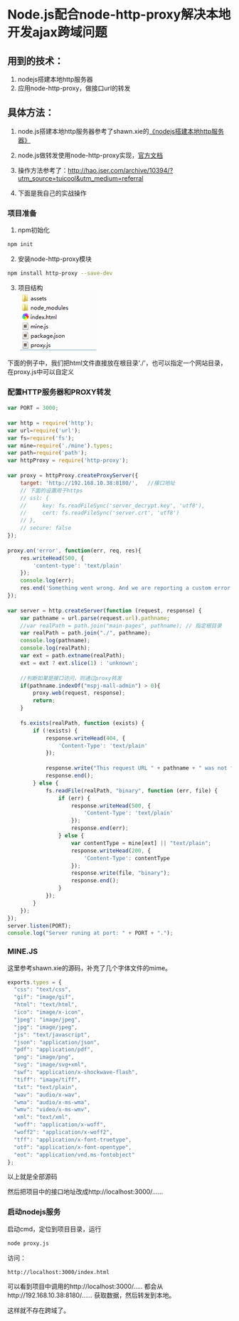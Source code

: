 Node.js配合node-http-proxy解决本地开发ajax跨域问题
====

## 用到的技术：
1. nodejs搭建本地http服务器
2. 应用node-http-proxy，做接口url的转发

## 具体方法：
1. node.js搭建本地http服务器参考了shawn.xie的[《nodejs搭建本地http服务器》](https://www.cnblogs.com/shawn-xie/archive/2013/06/06/3121173.html)

2. node.js做转发使用node-http-proxy实现，[官方文档](https://github.com/nodejitsu/node-http-proxy#using-https)

3. 操作方法参考了：http://hao.jser.com/archive/10394/?utm_source=tuicool&utm_medium=referral

4. 下面是我自己的实战操作

### 项目准备
1. npm初始化
  ```bash
  npm init
  ```
2. 安装node-http-proxy模块
  ```bash
  npm install http-proxy --save-dev
  ```
3. 项目结构   
![2019070101.png](../../resource/assets/node/2019070101.png)


下面的例子中，我们把html文件直接放在根目录'./'，也可以指定一个网站目录，在proxy.js中可以自定义

### 配置HTTP服务器和PROXY转发
```js
var PORT = 3000;

var http = require('http');
var url=require('url');
var fs=require('fs');
var mine=require('./mine').types;
var path=require('path');
var httpProxy = require('http-proxy');

var proxy = httpProxy.createProxyServer({
    target: 'http://192.168.10.38:8180/',   //接口地址
    // 下面的设置用于https
    // ssl: {
    //     key: fs.readFileSync('server_decrypt.key', 'utf8'),
    //     cert: fs.readFileSync('server.crt', 'utf8')
    // },
    // secure: false
});

proxy.on('error', function(err, req, res){
    res.writeHead(500, {
        'content-type': 'text/plain'
    });
    console.log(err);
    res.end('Something went wrong. And we are reporting a custom error message.');
});

var server = http.createServer(function (request, response) {
    var pathname = url.parse(request.url).pathname;
    //var realPath = path.join("main-pages", pathname); // 指定根目录
    var realPath = path.join("./", pathname);
    console.log(pathname);
    console.log(realPath);
    var ext = path.extname(realPath);
    ext = ext ? ext.slice(1) : 'unknown';

    //判断如果是接口访问，则通过proxy转发
    if(pathname.indexOf("mspj-mall-admin") > 0){
        proxy.web(request, response);
        return;
    }

    fs.exists(realPath, function (exists) {
        if (!exists) {
            response.writeHead(404, {
                'Content-Type': 'text/plain'
            });

            response.write("This request URL " + pathname + " was not found on this server.");
            response.end();
        } else {
            fs.readFile(realPath, "binary", function (err, file) {
                if (err) {
                    response.writeHead(500, {
                        'Content-Type': 'text/plain'
                    });
                    response.end(err);
                } else {
                    var contentType = mine[ext] || "text/plain";
                    response.writeHead(200, {
                        'Content-Type': contentType
                    });
                    response.write(file, "binary");
                    response.end();
                }
            });
        }
    });
});
server.listen(PORT);
console.log("Server runing at port: " + PORT + ".");
```

### MINE.JS
这里参考shawn.xie的源码，补充了几个字体文件的mime。
```js
exports.types = {
  "css": "text/css",
  "gif": "image/gif",
  "html": "text/html",
  "ico": "image/x-icon",
  "jpeg": "image/jpeg",
  "jpg": "image/jpeg",
  "js": "text/javascript",
  "json": "application/json",
  "pdf": "application/pdf",
  "png": "image/png",
  "svg": "image/svg+xml",
  "swf": "application/x-shockwave-flash",
  "tiff": "image/tiff",
  "txt": "text/plain",
  "wav": "audio/x-wav",
  "wma": "audio/x-ms-wma",
  "wmv": "video/x-ms-wmv",
  "xml": "text/xml",
  "woff": "application/x-woff",
  "woff2": "application/x-woff2",
  "tff": "application/x-font-truetype",
  "otf": "application/x-font-opentype",
  "eot": "application/vnd.ms-fontobject"
};
```

以上就是全部源码

然后把项目中的接口地址改成http://localhost:3000/......

### 启动nodejs服务
启动cmd，定位到项目目录，运行
```bash
node proxy.js
```
访问：
```
http://localhost:3000/index.html
```

可以看到项目中调用的http://localhost:3000/.....  都会从http://192.168.10.38:8180/...... 获取数据，然后转发到本地。

这样就不存在跨域了。